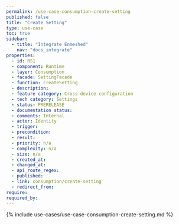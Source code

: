 ```yaml
---
permalink: /use-case-consumption-create-setting
published: false
title: "Create Setting"
type: use-case
toc: true
sidebar:
  - title: "Integrate Enmeshed"
    nav: "docs_integrate"
properties:
  - id: RS1
  - component: Runtime
  - layer: Consumption
  - facade: SettingFacade
  - function: createSetting
  - description:
  - feature category: Cross-device configuration
  - tech category: Settings
  - status: PRERELEASE
  - documentation status:
  - comments: Internal
  - actor: Identity
  - trigger:
  - precondition:
  - result:
  - priority: n/a
  - complexity: n/a
  - size: n/a
  - created_at:
  - changed_at:
  - api_route_regex:
  - published:
  - link: consumption/create-setting
  - redirect_from:
require:
required_by:
---
```


{% include use-cases/use-case-consumption-create-setting.md %}
